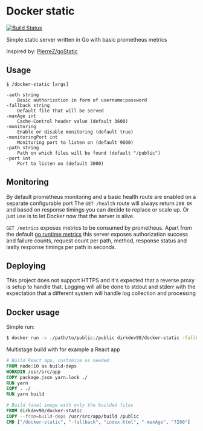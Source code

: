 # Docker static

[![Build Status](https://api.cirrus-ci.com/github/dirkdev98/docker-static.svg)](https://cirrus-ci.com/github/dirkdev98/docker-static)

Simple static server written in Go with basic prometheus metrics

Inspired by: [PierreZ/goStatic](https://github.com/PierreZ/goStatic)

## Usage

```
$ /docker-static [args] 

-auth string
    Basic authorization in form of username:password
-fallback string
    Default file that will be served
-maxAge int
    Cache-Control header value (default 3600)
-monitoring
    Enable or disable monitoring (default true)
-monitoringPort int
    Monitoring port to listen on (default 9600)
-path string
    Path on which files will be found (default "/public")
-port int
    Port to listen on (default 3000)
```

## Monitoring

By default prometheus monitoring and a basic health route are enabled on a separate configurable port
The `GET /health` route will always return `200 OK` and based on response timings you can decide to replace or scale up.
Or just use is to let Docker now that the server is alive.

`GET /metrics` exposes metrics to be consumed by prometheus. Apart from the default 
[go runtime metrics](https://github.com/prometheus/client_golang/blob/master/prometheus/go_collector.go)
this server exposes authorization success and failure counts, request count per path, method, response status
 and lastly response timings per path in seconds.

## Deploying

This project does not support HTTPS and it's expected that a reverse proxy is setup to handle that. Logging will all be done
to stdout and stderr with the expectation that a different system will handle log collection and processing

## Docker usage

Simple run:
```bash
$ docker run -v ./path/to/public:/public dirkdev98/docker-static -fallback index.html
```

Multistage build with for example a React app
```Dockerfile
# Build React app, customize as needed
FROM node:10 as build-deps
WORKDIR /usr/src/app
COPY package.json yarn.lock ./
RUN yarn
COPY . ./
RUN yarn build

# Build final image with only the builded files
FROM dirkdev98/docker-static
COPY --from=build-deps /usr/src/app/build /public
CMD ["/docker-static", "-fallback", "index.html", "-maxAge", "7200"]
```

